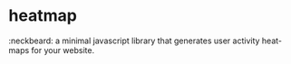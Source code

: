 # heatmap
:neckbeard: a minimal javascript library that generates user activity heat-maps for your website.
